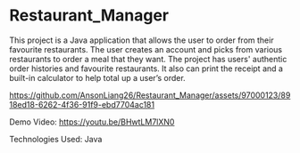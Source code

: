 # Restaurant_Manager

This project is a Java application that allows the user to order from their favourite restaurants. The user creates an account and picks from various restaurants to order a meal that they want. The project has users' authentic order histories and favourite restaurants. It also can print the receipt and a built-in calculator to help total up a user’s order.

https://github.com/AnsonLiang26/Restaurant_Manager/assets/97000123/8918ed18-6262-4f36-91f9-ebd7704ac181

Demo Video: https://youtu.be/BHwtLM7lXN0

Technologies Used: Java
